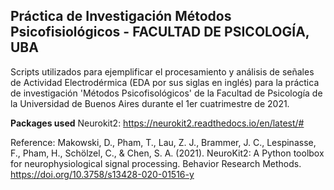 ## Práctica de Investigación Métodos Psicofisiológicos -  FACULTAD DE PSICOLOGÍA, UBA

Scripts utilizados para ejemplificar el procesamiento y análisis de señales de Actividad Electrodérmica (EDA por sus siglas en inglés) para la práctica de investigación 'Métodos Psicofisológicos' de la Facultad de Psicología de la Universidad de Buenos Aires durante el 1er cuatrimestre de 2021.

**Packages used**
Neurokit2: https://neurokit2.readthedocs.io/en/latest/#

Reference:
Makowski, D., Pham, T., Lau, Z. J., Brammer, J. C., Lespinasse, F., Pham, H., Schölzel, C., & Chen, S. A. (2021). NeuroKit2: A Python toolbox for neurophysiological signal processing. Behavior Research Methods. https://doi.org/10.3758/s13428-020-01516-y
